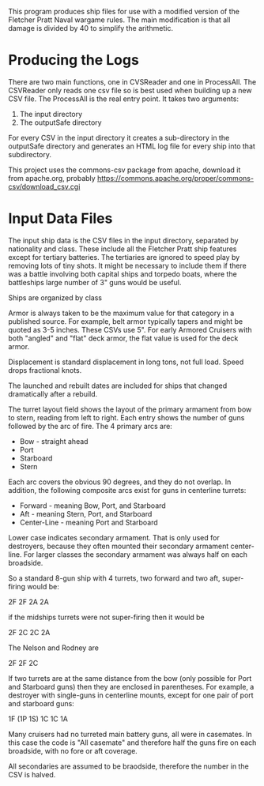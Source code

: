 
This program produces ship files for use with a modified version
of the Fletcher Pratt Naval wargame rules. The main modification is
that all damage is divided by 40 to simplify the arithmetic.

Producing the Logs
==================

There are two main functions, one in CVSReader and one in ProcessAll.
The CSVReader only reads one csv file so is best used when
building up a new CSV file. The ProcessAll is the real entry point.
It takes two arguments:

1. The input directory
2. The outputSafe directory

For every CSV in the input directory it creates a sub-directory
in the outputSafe directory and generates an HTML log file for every
ship into that subdirectory.

This project uses the commons-csv package from apache, download it 
from apache.org,
probably https://commons.apache.org/proper/commons-csv/download_csv.cgi

Input Data Files
================

The input ship data is the CSV files in the input directory, 
separated by nationality and class. These include all the Fletcher
Pratt ship features except for tertiary batteries. The tertiaries
are ignored to speed play by removing lots of tiny shots. It might
be necessary to include them if there was a battle involving
both capital ships and torpedo boats, where the battleships large 
number of 3" guns would be useful.

Ships are organized by class

Armor is always taken to be the maximum value for that category in a published source.
For example, belt armor typically tapers and might be quoted
as 3-5 inches. These CSVs use 5".  For early Armored Cruisers
with both "angled" and "flat" deck armor, the flat value is
used for the deck armor.

Displacement is standard displacement in long tons, not full load.
Speed drops fractional knots.

The launched and rebuilt dates are included for ships that
changed dramatically after a rebuild.

The turret layout field shows the layout of the primary armament from
bow to stern, reading from left to right. Each entry shows the number of
guns followed by the arc of fire. The 4 primary arcs are:

* Bow - straight ahead
* Port
* Starboard
* Stern

Each arc covers the obvious 90 degrees, and they do not overlap.
In addition, the following composite arcs exist for guns in
centerline turrets:

* Forward - meaning Bow, Port, and Starboard
* Aft - meaning Stern, Port, and Starboard
* Center-Line - meaning Port and Starboard

Lower case indicates secondary armament. That is only used for destroyers,
because they often mounted their secondary armament center-line. 
For larger classes the secondary armament was always half on each broadside.

So a standard 8-gun ship with 4 turrets, two forward and two aft,
super-firing would be:

2F 2F 2A 2A

if the midships turrets were not super-firing then it would be

2F 2C 2C 2A

The Nelson and Rodney are

2F 2F 2C

If two turrets are at the same distance from the bow (only possible for Port and
Starboard guns) then they are enclosed in parentheses. For example, a destroyer 
with single-guns in centerline mounts, except for one pair of port and starboard
guns:

1F (1P 1S) 1C 1C 1A

Many cruisers had no turreted main battery guns, all were in casemates.
In this case the code is "All casemate" and therefore half the guns fire on each broadside,
with no fore or aft coverage.

All secondaries are assumed to be braodside, therefore the number in the CSV is halved.
